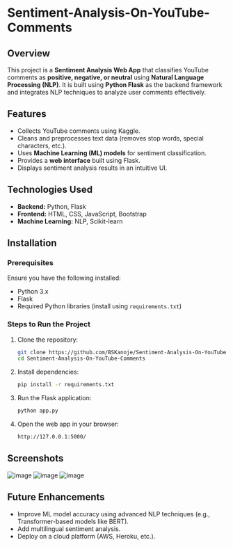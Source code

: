 # Sentiment-Analysis-On-YouTube-Comments

## Overview
This project is a **Sentiment Analysis Web App** that classifies YouTube comments as **positive, negative, or neutral** using **Natural Language Processing (NLP)**. It is built using **Python Flask** as the backend framework and integrates NLP techniques to analyze user comments effectively.

## Features
- Collects YouTube comments using Kaggle.
- Cleans and preprocesses text data (removes stop words, special characters, etc.).
- Uses **Machine Learning (ML) models** for sentiment classification.
- Provides a **web interface** built using Flask.
- Displays sentiment analysis results in an intuitive UI.

## Technologies Used
- **Backend:** Python, Flask
- **Frontend:** HTML, CSS, JavaScript, Bootstrap
- **Machine Learning:** NLP, Scikit-learn

## Installation

### Prerequisites
Ensure you have the following installed:
- Python 3.x
- Flask
- Required Python libraries (install using `requirements.txt`)

### Steps to Run the Project
1. Clone the repository:
   ```sh
   git clone https://github.com/BSKanoje/Sentiment-Analysis-On-YouTube-Comments.git
   cd Sentiment-Analysis-On-YouTube-Comments
   ```

2. Install dependencies:
   ```sh
   pip install -r requirements.txt
   ```

4. Run the Flask application:
   ```sh
   python app.py
   ```

5. Open the web app in your browser:
   ```sh
   http://127.0.0.1:5000/
   ```

## Screenshots
![image](https://github.com/user-attachments/assets/f99e4b20-78e8-4701-83a3-baca415e4275)
![image](https://github.com/user-attachments/assets/251ee777-8d4b-4bf9-8ad4-11297c6411f2)
![image](https://github.com/user-attachments/assets/00480aca-5219-4c68-8e00-15710dbe2305)


## Future Enhancements
- Improve ML model accuracy using advanced NLP techniques (e.g., Transformer-based models like BERT).
- Add multilingual sentiment analysis.
- Deploy on a cloud platform (AWS, Heroku, etc.).
